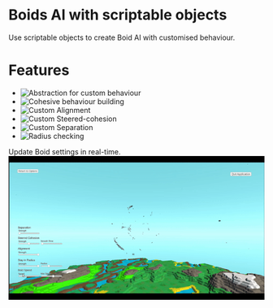 # Boids AI with scriptable objects

Use scriptable objects to create Boid AI with customised behaviour.

# Features
- ![Abstraction for custom behaviour](https://github.com/Banananaman91/ScriptableBoids/blob/main/Assets/Scripts/BoidBehaviour.cs)
- ![Cohesive behaviour building](https://github.com/Banananaman91/ScriptableBoids/blob/main/Assets/Scripts/BehaviourScripts/CohesionBehaviour.cs)
- ![Custom Alignment](https://github.com/Banananaman91/ScriptableBoids/blob/main/Assets/Scripts/BehaviourScripts/AlignmentBehaviour.cs)
- ![Custom Steered-cohesion](https://github.com/Banananaman91/ScriptableBoids/blob/main/Assets/Scripts/BehaviourScripts/SteeredCohesionBehaviour.cs)
- ![Custom Separation](https://github.com/Banananaman91/ScriptableBoids/blob/main/Assets/Scripts/BehaviourScripts/SeparationBehaviour.cs)
- ![Radius checking](https://github.com/Banananaman91/ScriptableBoids/blob/main/Assets/Scripts/BehaviourScripts/StayInRadiusBehaviour.cs)

Update Boid settings in real-time.
![](BoidBehaviour.gif)
